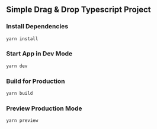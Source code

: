 ## Simple Drag & Drop Typescript Project


### Install Dependencies

```bash
yarn install
```
### Start App in Dev Mode

```bash
yarn dev
```

### Build for Production
```bash
yarn build
```

### Preview Production Mode
```bash
yarn preview
```
